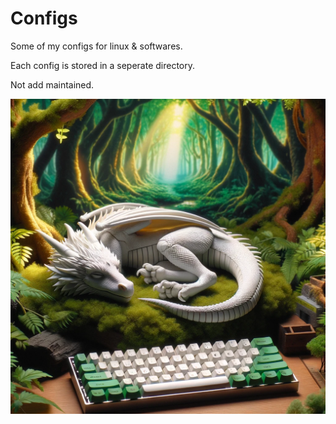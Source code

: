 
# Configs

Some of my configs for linux & softwares.

Each config is stored in a seperate directory.

Not add maintained.

![Cool image](https://github.com/briossant/Configs/blob/main/images/for-the-README.png)
